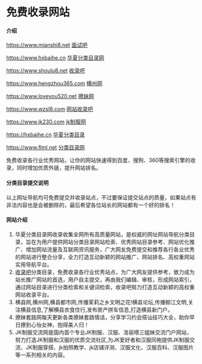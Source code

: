 # 免费收录网站

#### 介绍
https://www.mianshi8.net [面试吧](https://www.mianshi8.net)    

https://www.hxbaihe.cn [华夏分类目录网](https://www.hxbaihe.cn)    

https://www.shoulu8.net [收录吧](https://www.shoulu8.net)  

https://www.hengzhou365.com [横州网](https://www.hengzhou365.com)  

https://www.loveyou520.net [撩妹网](https://www.loveyou520.net)  

https://www.wzsl8.com [网站收录吧](https://www.wzsl8.com)  

https://www.jk230.com [jk制服网](https://www.jk230.com)  

https://hxbaihe.cn [华夏分类目录](https://hxbaihe.cn)  

https://www.flml.net [分类目录网](https://www.flml.net)  

免费收录各行业优秀网站，让你的网站快速得到百度、搜狗、360等搜索引擎的收录，同时增加优质外链，提升网站排名。

#### 分类目录提交说明
以上网址导航均可免费提交并收录站点，不过要保证提交站点的质量，如果站点有非法内容也是会被删除的，最后希望各位站长的网站都有一个好的排名！


#### 网站介绍

1.  华夏分类目录网收录收集全网所有高质量网站，是权威的网址网站导航分类目录，旨在为用户提供网站分类目录网站检索、优秀网站目录参考、网站优化推广、增加网站流量及互联网资讯服务，广大网友免费提交和推荐各行各业优秀的网站进行整合分享，全力打造互动新颖的网站推广、网站排名、高权重网站实用导航平台。
2.  [收录吧](www.shoulu8.net)分类目录，免费收录各行业优秀站点，为广大网友提供参考，致力成为站长推广网站的首选，用户自主提交，再由我们编辑、审核，形成网站索引，通过网站目录进行分类检索和关键词检索，收录吧努力打造互动新颖的高权重网站收录平台。
3.  横县网,横州网,横县都市网,传播茉莉之乡文明之花!横县论坛,传播郁江文明,关注横县信息,了解横县衣食住行,发布房产拼车信息,打造横县新门户。
4.  撩妹套路网每天更新各类撩妹套路情话，分享学习约会搭讪技巧大全，助你早日撩到心怡女神，抱得美人归！
5.  JK制服交流网是国内首个专业JK制服、汉服、洛丽塔三姐妹交流门户网站，努力打造JK制服和汉服的优质交流社区,为JK爱好者和汉服同袍提供JK制服交流、JK制服穿搭、jk拍照教学、jk店铺评测、汉服文化、汉服百科、汉服图片等一系列相关的内容。
